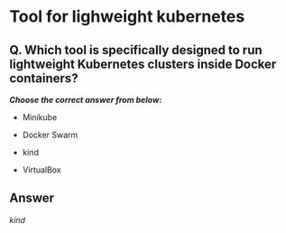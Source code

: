 # Tool for lighweight kubernetes

## Q. Which tool is specifically designed to run lightweight Kubernetes clusters inside Docker containers?

***Choose the correct answer from below:***

  - Minikube

  - Docker Swarm

  - kind

  - VirtualBox


## Answer
*kind*
